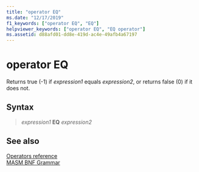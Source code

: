 ```yaml
---
title: "operator EQ"
ms.date: "12/17/2019"
f1_keywords: ["operator EQ", "EQ"]
helpviewer_keywords: ["operator EQ", "EQ operator"]
ms.assetid: d88afd01-dd8e-419d-ac4e-49afb4a67197
---
```

# operator EQ

Returns true (-1) if *expression1* equals *expression2*, or returns false (0) if it does not.

## Syntax

> *expression1* **EQ** *expression2*

## See also

[Operators reference](operators-reference.md)\
[MASM BNF Grammar](masm-bnf-grammar.md)
